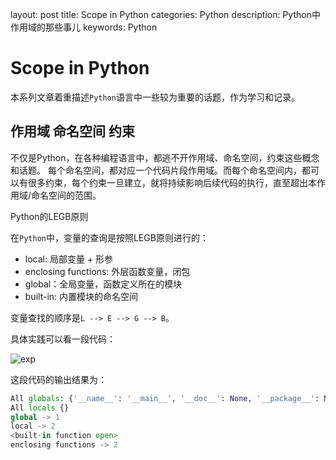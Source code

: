 layout: post
title: Scope in Python
categories: Python
description: Python中作用域的那些事儿
keywords: Python

#  Scope in Python

本系列文章着重描述`Python`语言中一些较为重要的话题，作为学习和记录。



## 作用域 命名空间 约束

不仅是Python，在各种编程语言中，都逃不开作用域、命名空间，约束这些概念和话题。 每个命名空间，都对应一个代码片段作用域。而每个命名空间内，都可以有很多约束，每个约束一旦建立，就将持续影响后续代码的执行，直至超出本作用域/命名空间的范围。

Python的LEGB原则

在`Python`中，变量的查询是按照LEGB原则进行的：

* local: 局部变量 + 形参
* enclosing functions: 外层函数变量，闭包
* global：全局变量，函数定义所在的模块
* built-in: 内置模块的命名空间

变量查找的顺序是`L --> E --> G --> B`。

具体实践可以看一段代码：

![exp](https://res.cloudinary.com/lvxiaoxin96/image/upload/v1537855710/For%20Blog/legb.png)



这段代码的输出结果为：

```python
All globals: {'__name__': '__main__', '__doc__': None, '__package__': None, '__loader__': <_frozen_importlib_external.SourceFileLoader object at 0x104e325c0>, '__spec__': None, '__annotations__': {}, '__builtins__': <module 'builtins' (built-in)>, '__file__': 'legb.py', '__cached__': None, 'fun': <function fun at 0x104c10e18>, 'a': 1}
All locals {}
global -> 1
local -> 2
<built-in function open>
enclosing functions -> 2
```

